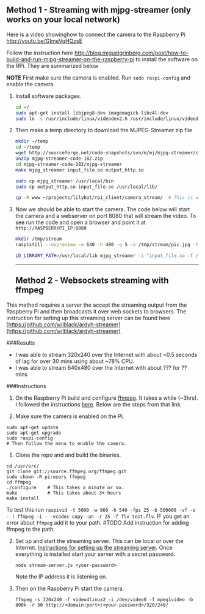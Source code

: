 ## Method 1 - Streaming with mjpg-streamer (only works on your local network)

Here is a video showinghow to connect the camera to the Raspberry Pi http://youtu.be/GImeVqHQzsE 

Follow the instruction here http://blog.miguelgrinberg.com/post/how-to-build-and-run-mjpg-streamer-on-the-raspberry-pi to install the software on the RPi. They are summarized below

**NOTE** First make sure the camera is enabled. Run `sudo raspi-config` and enable the camera.

1. Install software packages. 
	```sh
	cd ~/
	sudo apt-get install libjpeg8-dev imagemagick libv4l-dev
	sudo ln -s /usr/include/linux/videodev2.h /usr/include/linux/videodev.h
	
	```
2. Then make a temp directory to download the MJPEG-Streamer zip file

	```sh
	mkdir ~/temp
	cd ~/temp
	wget http://sourceforge.net/code-snapshots/svn/m/mj/mjpg-streamer/code/mjpg-streamer-code-182.zip
	unzip mjpg-streamer-code-182.zip
	cd mjpg-streamer-code-182/mjpg-streamer
	make mjpg_streamer input_file.so output_http.so
	
	sudo cp mjpg_streamer /usr/local/bin
	sudo cp output_http.so input_file.so /usr/local/lib/

	cp -R www ~/projects/lilybot/rpi_client/camera_stream/  # This is what I did but I don't think its right.
	
	```

3. Now we should be able to  start the camera. The code below will start 
the camera and a webserver on port 8080 that will stream the video. 
To see run the code and open a browser and point it at `http://RASPBERRYPI_IP:8080`

	```sh
	mkdir /tmp/stream
	raspistill --nopreview -w 640 -h 480 -q 5 -o /tmp/stream/pic.jpg -tl 100 -t 9999999 -th 0:0:0
	
	LD_LIBRARY_PATH=/usr/local/lib mjpg_streamer -i "input_file.so -f /tmp/stream -n pic.jpg" -o "output_http.so -w /home/pi/Projects/lilybot/jjbot/www"

	```
	----
	
	
	## Method 2 - Websockets streaming with ffmpeg

This method requires a server the accept the streaming output from the Raspberry Pi and then broadcasts it over  web sockets to browsers. The instruction for setting up this streaming server can be found here [https://github.com/wilblack/ardyh-streamer](https://github.com/wilblack/ardyh-streamer)

###Results
* I was able to stream 320x240 over the Internet with about ~0.5 seconds of lag for over 30 mins using about ~78% CPU.
* I was able to stream 640x480 over the Internet with about ??? for ?? mins 

###Instructions 

1. On the Raspberry Pi build and configure [ffmpeg](http://ffmpeg.org/). It takes a while (~3hrs). I followed the instructions [here](http://sirlagz.net/2012/08/04/how-to-stream-a-webcam-from-the-raspberry-pi/). Below are the steps from that link.
 
  0. Make sure the camera is enabled on the Pi.
  
  ```
  sudo apt-get update
  sudo apt-get upgrade
  sudo raspi-config
  # Then follow the menu to enable the camera.
  ```

  1. Clone the repo and and build the binaries.
    
   ```
   cd /usr/src/
   git clone git://source.ffmpeg.org/ffmpeg.git
   sudo chown -R pi:users ffmpeg
   cd ffmpeg
   ./configure    # This takes a minute or so. 
   make           # This takes about 3+ hours
   make install
   ```

  To test this run 
  `raspivid -t 5000 -w 960 -h 540 -fps 25 -b 500000 -vf -o - | ffmpeg -i - -vcodec copy -an -r 25 -f flv test.flv`. 
  IF you get an error about `ffmpeg` add it to your path. #TODO Add instruction for adding ffmpeg to the path. 
   
2. Set up and start the streaming server. This can be local or over the Internet.  [Instructions for setting up the streaming server](https://github.com/wilblack/ardyh-streamer). Once everything is installed start your server with a secret password.
	
    ```
    node stream-server.js <your-password>
    ```
     
     Note the IP address it is listening on. 


3. Then on the Raspberry Pi start the camera.
	```
	ffmpeg -s 320x240 -f video4linux2 -i /dev/video0 -f mpeg1video -b 800k -r 30 http://<domain:port>/<your-password>/320/240/

	```

